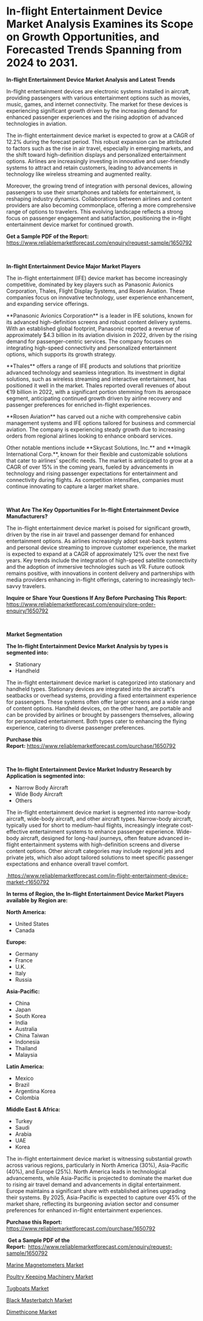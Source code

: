 <p><h1>In-flight Entertainment Device Market Analysis Examines its Scope on Growth Opportunities, and Forecasted Trends Spanning from 2024 to 2031.</h1></p><p><strong>In-flight Entertainment Device Market Analysis and Latest Trends</strong></p>
<p><p>In-flight entertainment devices are electronic systems installed in aircraft, providing passengers with various entertainment options such as movies, music, games, and internet connectivity. The market for these devices is experiencing significant growth driven by the increasing demand for enhanced passenger experiences and the rising adoption of advanced technologies in aviation.</p><p>The in-flight entertainment device market is expected to grow at a CAGR of 12.2% during the forecast period. This robust expansion can be attributed to factors such as the rise in air travel, especially in emerging markets, and the shift toward high-definition displays and personalized entertainment options. Airlines are increasingly investing in innovative and user-friendly systems to attract and retain customers, leading to advancements in technology like wireless streaming and augmented reality.</p><p>Moreover, the growing trend of integration with personal devices, allowing passengers to use their smartphones and tablets for entertainment, is reshaping industry dynamics. Collaborations between airlines and content providers are also becoming commonplace, offering a more comprehensive range of options to travelers. This evolving landscape reflects a strong focus on passenger engagement and satisfaction, positioning the in-flight entertainment device market for continued growth.</p></p>
<p><strong>Get a Sample PDF of the Report:&nbsp;</strong> <a href="https://www.reliablemarketforecast.com/enquiry/request-sample/1650792?utm_campaign=1874&utm_medium=2&utm_source=Github&utm_content=ia&utm_term=16122024&utm_id=in-flight-entertainment-device">https://www.reliablemarketforecast.com/enquiry/request-sample/1650792</a></p>
<p>&nbsp;</p>
<p><strong>In-flight Entertainment Device Major Market Players</strong></p>
<p><p>The in-flight entertainment (IFE) device market has become increasingly competitive, dominated by key players such as Panasonic Avionics Corporation, Thales, Flight Display Systems, and Rosen Aviation. These companies focus on innovative technology, user experience enhancement, and expanding service offerings.</p><p>**Panasonic Avionics Corporation** is a leader in IFE solutions, known for its advanced high-definition screens and robust content delivery systems. With an established global footprint, Panasonic reported a revenue of approximately $4.3 billion in its aviation division in 2022, driven by the rising demand for passenger-centric services. The company focuses on integrating high-speed connectivity and personalized entertainment options, which supports its growth strategy.</p><p>**Thales** offers a range of IFE products and solutions that prioritize advanced technology and seamless integration. Its investment in digital solutions, such as wireless streaming and interactive entertainment, has positioned it well in the market. Thales reported overall revenues of about €19 billion in 2022, with a significant portion stemming from its aerospace segment, anticipating continued growth driven by airline recovery and passenger preferences for enriched in-flight experiences.</p><p>**Rosen Aviation** has carved out a niche with comprehensive cabin management systems and IFE options tailored for business and commercial aviation. The company is experiencing steady growth due to increasing orders from regional airlines looking to enhance onboard services.</p><p>Other notable mentions include **Skycast Solutions, Inc.** and **Imagik International Corp.**, known for their flexible and customizable solutions that cater to airlines’ specific needs. The market is anticipated to grow at a CAGR of over 15% in the coming years, fueled by advancements in technology and rising passenger expectations for entertainment and connectivity during flights. As competition intensifies, companies must continue innovating to capture a larger market share.</p></p>
<p>&nbsp;</p>
<p><strong>What Are The Key Opportunities For In-flight Entertainment Device Manufacturers?</strong></p>
<p><p>The in-flight entertainment device market is poised for significant growth, driven by the rise in air travel and passenger demand for enhanced entertainment options. As airlines increasingly adopt seat-back systems and personal device streaming to improve customer experience, the market is expected to expand at a CAGR of approximately 12% over the next five years. Key trends include the integration of high-speed satellite connectivity and the adoption of immersive technologies such as VR. Future outlook remains positive, with innovations in content delivery and partnerships with media providers enhancing in-flight offerings, catering to increasingly tech-savvy travelers.</p></p>
<p><strong>Inquire or Share Your Questions If Any Before Purchasing This Report:</strong> <a href="https://www.reliablemarketforecast.com/enquiry/pre-order-enquiry/1650792?utm_campaign=1874&utm_medium=2&utm_source=Github&utm_content=ia&utm_term=16122024&utm_id=in-flight-entertainment-device">https://www.reliablemarketforecast.com/enquiry/pre-order-enquiry/1650792</a></p>
<p>&nbsp;</p>
<p><strong>Market Segmentation</strong></p>
<p><strong>The In-flight Entertainment Device Market Analysis by types is segmented into:</strong></p>
<p><ul><li>Stationary</li><li>Handheld</li></ul></p>
<p><p>The in-flight entertainment device market is categorized into stationary and handheld types. Stationary devices are integrated into the aircraft's seatbacks or overhead systems, providing a fixed entertainment experience for passengers. These systems often offer larger screens and a wide range of content options. Handheld devices, on the other hand, are portable and can be provided by airlines or brought by passengers themselves, allowing for personalized entertainment. Both types cater to enhancing the flying experience, catering to diverse passenger preferences.</p></p>
<p><strong>Purchase this Report:&nbsp;</strong><a href="https://www.reliablemarketforecast.com/purchase/1650792?utm_campaign=1874&utm_medium=2&utm_source=Github&utm_content=ia&utm_term=16122024&utm_id=in-flight-entertainment-device">https://www.reliablemarketforecast.com/purchase/1650792</a></p>
<p>&nbsp;</p>
<p><strong>The In-flight Entertainment Device Market Industry Research by Application is segmented into:</strong></p>
<p><ul><li>Narrow Body Aircraft</li><li>Wide Body Aircraft</li><li>Others</li></ul></p>
<p><p>The in-flight entertainment device market is segmented into narrow-body aircraft, wide-body aircraft, and other aircraft types. Narrow-body aircraft, typically used for short to medium-haul flights, increasingly integrate cost-effective entertainment systems to enhance passenger experience. Wide-body aircraft, designed for long-haul journeys, often feature advanced in-flight entertainment systems with high-definition screens and diverse content options. Other aircraft categories may include regional jets and private jets, which also adopt tailored solutions to meet specific passenger expectations and enhance overall travel comfort.</p></p>
<p><a href="https://www.reliablemarketforecast.com/in-flight-entertainment-device-market-r1650792?utm_campaign=1874&utm_medium=2&utm_source=Github&utm_content=ia&utm_term=16122024&utm_id=in-flight-entertainment-device">&nbsp;https://www.reliablemarketforecast.com/in-flight-entertainment-device-market-r1650792</a></p>
<p><strong>In terms of Region, the In-flight Entertainment Device Market Players available by Region are:</strong></p>
<p>
    <p> <strong> North America: </strong>
        <ul>
            <li>United States</li>
            <li>Canada</li>
        </ul>
        </p> 
    <p> <strong> Europe: </strong>
        <ul>
            <li>Germany</li>
            <li>France</li>
            <li>U.K.</li>
            <li>Italy</li>
            <li>Russia</li>
        </ul>
        </p> 
    <p> <strong> Asia-Pacific: </strong>
        <ul>
            <li>China</li>
            <li>Japan</li>
            <li>South Korea</li>
            <li>India</li>
            <li>Australia</li>
            <li>China Taiwan</li>
            <li>Indonesia</li>
            <li>Thailand</li>
            <li>Malaysia</li>
        </ul>
        </p> 
    <p> <strong> Latin America: </strong>
        <ul>
            <li>Mexico</li>
            <li>Brazil</li>
            <li>Argentina Korea</li>
            <li>Colombia</li>
        </ul>
        </p> 
    <p> <strong> Middle East & Africa: </strong>
        <ul>
            <li>Turkey</li>
            <li>Saudi</li>
            <li>Arabia</li>
            <li>UAE</li>
            <li>Korea</li>
        </ul>
    </p>
    </p>
<p><p>The in-flight entertainment device market is witnessing substantial growth across various regions, particularly in North America (30%), Asia-Pacific (40%), and Europe (25%). North America leads in technological advancements, while Asia-Pacific is projected to dominate the market due to rising air travel demand and advancements in digital entertainment. Europe maintains a significant share with established airlines upgrading their systems. By 2025, Asia-Pacific is expected to capture over 45% of the market share, reflecting its burgeoning aviation sector and consumer preferences for enhanced in-flight entertainment experiences.</p></p>
<p><strong>Purchase this Report: </strong><a href="https://www.reliablemarketforecast.com/purchase/1650792?utm_campaign=1874&utm_medium=2&utm_source=Github&utm_content=ia&utm_term=16122024&utm_id=in-flight-entertainment-device">https://www.reliablemarketforecast.com/purchase/1650792</a></p>
<p>&nbsp;<strong>Get a Sample PDF of the Report:&nbsp;&nbsp;</strong><a href="https://www.reliablemarketforecast.com/enquiry/request-sample/1650792?utm_campaign=1874&utm_medium=2&utm_source=Github&utm_content=ia&utm_term=16122024&utm_id=in-flight-entertainment-device">https://www.reliablemarketforecast.com/enquiry/request-sample/1650792</a></p>
<p><strong></strong></p>
<p><p><a href="https://www.linkedin.com/pulse/marine-magnetometers-revenue-growth-report-2024-2031-8pwse?utm_campaign=1874&utm_medium=2&utm_source=Github&utm_content=ia&utm_term=16122024&utm_id=in-flight-entertainment-device">Marine Magnetometers Market</a></p><p><a href="https://www.linkedin.com/pulse/future-poultry-keeping-machinery-market-size-trends-growth-awr7e?utm_campaign=1874&utm_medium=2&utm_source=Github&utm_content=ia&utm_term=16122024&utm_id=in-flight-entertainment-device">Poultry Keeping Machinery Market</a></p><p><a href="https://www.linkedin.com/pulse/trustworthy-market-insights-tugboats-size-share-volume-rk4ie?utm_campaign=1874&utm_medium=2&utm_source=Github&utm_content=ia&utm_term=16122024&utm_id=in-flight-entertainment-device">Tugboats Market</a></p><p><a href="https://www.linkedin.com/pulse/black-masterbatch-market-trend-shows-promising-future-projected-dkxxe?utm_campaign=1874&utm_medium=2&utm_source=Github&utm_content=ia&utm_term=16122024&utm_id=in-flight-entertainment-device">Black Masterbatch Market</a></p><p><a href="https://www.linkedin.com/pulse/a-mkt-nova-vc8zf?utm_campaign=1874&utm_medium=2&utm_source=Github&utm_content=ia&utm_term=16122024&utm_id=in-flight-entertainment-device">Dimethicone Market</a></p></p>